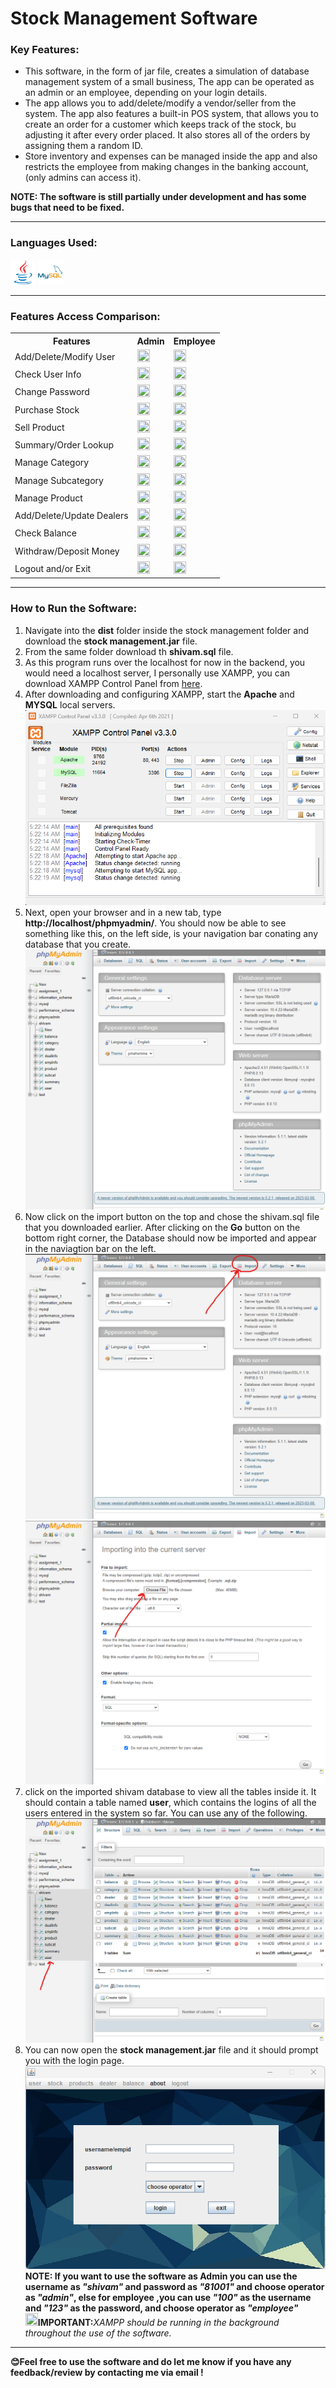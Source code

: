 <h1>Stock Management Software</h1>

<h3>Key Features:</h3>
<ul>
    <li>This software, in the form of jar file, creates a simulation of database management system of a small business, The app can be operated as an admin or an employee, depending on your login details.</li>
    <li>The app allows you to add/delete/modify a vendor/seller from the system.
    The app also features a built-in POS system, that allows you to create an order for a customer which keeps track of the stock, bu adjusting it after every order placed. It also stores all of the orders by assigning them a random ID.</li>
    <li>Store inventory and expenses can be managed inside the app and also restricts the employee from making changes in the banking account, (only admins can access it).</li>
</ul>
<b>NOTE: The software is still partially under development and has some bugs that need to be fixed.</b>
<hr>
<h3>Languages Used:</h3>
<span><a target="_blank" rel="noreferrer"> <img src="https://raw.githubusercontent.com/devicons/devicon/master/icons/java/java-original.svg" alt="java" width="40" height="40"/> </a></span><span><a target="_blank" rel="noreferrer"> <img src="https://raw.githubusercontent.com/devicons/devicon/master/icons/mysql/mysql-original-wordmark.svg" alt="mysql" width="40" height="40"/> </a></span>
<hr>
<h3>Features Access Comparison:</h3>
<table>
    <tr>
        <th>Features</th>
        <th>Admin</th>
        <th>Employee</th>
    </tr>
    <tr>
        <td>Add/Delete/Modify User</td>
        <td ><img src="https://upload.wikimedia.org/wikipedia/commons/thumb/8/8b/Eo_circle_green_white_checkmark.svg/1024px-Eo_circle_green_white_checkmark.svg.png?20200417133735" width="20px" height="20px"></td>
        <td><img src="https://upload.wikimedia.org/wikipedia/commons/thumb/c/cc/Cross_red_circle.svg/1024px-Cross_red_circle.svg.png?20181021160952" width="20px" height="20px"></td>
    </tr>
    <tr></tr>
        <td>Check User Info</td>
        <td><img src="https://upload.wikimedia.org/wikipedia/commons/thumb/8/8b/Eo_circle_green_white_checkmark.svg/1024px-Eo_circle_green_white_checkmark.svg.png?20200417133735" width="20px" height="20px"></td>
        <td><img src="https://upload.wikimedia.org/wikipedia/commons/thumb/8/8b/Eo_circle_green_white_checkmark.svg/1024px-Eo_circle_green_white_checkmark.svg.png?20200417133735" width="20px" height="20px"></td>
    </tr>
    <tr>
        <td>Change Password</td>
        <td><img src="https://upload.wikimedia.org/wikipedia/commons/thumb/8/8b/Eo_circle_green_white_checkmark.svg/1024px-Eo_circle_green_white_checkmark.svg.png?20200417133735" width="20px" height="20px"></td>
        <td><img src="https://upload.wikimedia.org/wikipedia/commons/thumb/c/cc/Cross_red_circle.svg/1024px-Cross_red_circle.svg.png?20181021160952" width="20px" height="20px"></td>
    </tr>
    <tr>
        <td>Purchase Stock</td>
        <td><img src="https://upload.wikimedia.org/wikipedia/commons/thumb/8/8b/Eo_circle_green_white_checkmark.svg/1024px-Eo_circle_green_white_checkmark.svg.png?20200417133735" width="20px" height="20px"></td>
        <td><img src="https://upload.wikimedia.org/wikipedia/commons/thumb/c/cc/Cross_red_circle.svg/1024px-Cross_red_circle.svg.png?20181021160952" width="20px" height="20px"></td>
    </tr>
    <tr>
        <td>Sell Product</td>
        <td><img src="https://upload.wikimedia.org/wikipedia/commons/thumb/8/8b/Eo_circle_green_white_checkmark.svg/1024px-Eo_circle_green_white_checkmark.svg.png?20200417133735" width="20px" height="20px"></td>
        <td><img src="https://upload.wikimedia.org/wikipedia/commons/thumb/8/8b/Eo_circle_green_white_checkmark.svg/1024px-Eo_circle_green_white_checkmark.svg.png?20200417133735" width="20px" height="20px"></td>
    </tr>
    <tr>
        <td>Summary/Order Lookup</td>
        <td><img src="https://upload.wikimedia.org/wikipedia/commons/thumb/8/8b/Eo_circle_green_white_checkmark.svg/1024px-Eo_circle_green_white_checkmark.svg.png?20200417133735" width="20px" height="20px"></td>
        <td><img src="https://upload.wikimedia.org/wikipedia/commons/thumb/8/8b/Eo_circle_green_white_checkmark.svg/1024px-Eo_circle_green_white_checkmark.svg.png?20200417133735" width="20px" height="20px"></td>
    </tr>
    <tr>
        <td>Manage Category</td>
        <td><img src="https://upload.wikimedia.org/wikipedia/commons/thumb/8/8b/Eo_circle_green_white_checkmark.svg/1024px-Eo_circle_green_white_checkmark.svg.png?20200417133735" width="20px" height="20px"></td>
        <td><img src="https://upload.wikimedia.org/wikipedia/commons/thumb/8/8b/Eo_circle_green_white_checkmark.svg/1024px-Eo_circle_green_white_checkmark.svg.png?20200417133735" width="20px" height="20px"></td>
    </tr>
    <tr>
        <td>Manage Subcategory</td>
        <td><img src="https://upload.wikimedia.org/wikipedia/commons/thumb/8/8b/Eo_circle_green_white_checkmark.svg/1024px-Eo_circle_green_white_checkmark.svg.png?20200417133735" width="20px" height="20px"></td>
        <td><img src="https://upload.wikimedia.org/wikipedia/commons/thumb/8/8b/Eo_circle_green_white_checkmark.svg/1024px-Eo_circle_green_white_checkmark.svg.png?20200417133735" width="20px" height="20px"></td>
    </tr>
    <tr>
        <td>Manage Product</td>
        <td><img src="https://upload.wikimedia.org/wikipedia/commons/thumb/8/8b/Eo_circle_green_white_checkmark.svg/1024px-Eo_circle_green_white_checkmark.svg.png?20200417133735" width="20px" height="20px"></td>
        <td><img src="https://upload.wikimedia.org/wikipedia/commons/thumb/8/8b/Eo_circle_green_white_checkmark.svg/1024px-Eo_circle_green_white_checkmark.svg.png?20200417133735" width="20px" height="20px"></td>
    </tr>
    <tr>
        <td>Add/Delete/Update Dealers</td>
        <td><img src="https://upload.wikimedia.org/wikipedia/commons/thumb/8/8b/Eo_circle_green_white_checkmark.svg/1024px-Eo_circle_green_white_checkmark.svg.png?20200417133735" width="20px" height="20px"></td>
        <td><img src="https://upload.wikimedia.org/wikipedia/commons/thumb/8/8b/Eo_circle_green_white_checkmark.svg/1024px-Eo_circle_green_white_checkmark.svg.png?20200417133735" width="20px" height="20px"></td>
    </tr>
    <tr>
        <td>Check Balance</td>
        <td><img src="https://upload.wikimedia.org/wikipedia/commons/thumb/8/8b/Eo_circle_green_white_checkmark.svg/1024px-Eo_circle_green_white_checkmark.svg.png?20200417133735" width="20px" height="20px"></td>
        <td><img src="https://upload.wikimedia.org/wikipedia/commons/thumb/8/8b/Eo_circle_green_white_checkmark.svg/1024px-Eo_circle_green_white_checkmark.svg.png?20200417133735" width="20px" height="20px"></td>
    </tr>
    <tr>
        <td>Withdraw/Deposit Money</td>
        <td><img src="https://upload.wikimedia.org/wikipedia/commons/thumb/8/8b/Eo_circle_green_white_checkmark.svg/1024px-Eo_circle_green_white_checkmark.svg.png?20200417133735" width="20px" height="20px"></td>
        <td><img src="https://upload.wikimedia.org/wikipedia/commons/thumb/c/cc/Cross_red_circle.svg/1024px-Cross_red_circle.svg.png?20181021160952" width="20px" height="20px"></td>
    </tr>
    <tr>
        <td>Logout and/or Exit</td>
        <td><img src="https://upload.wikimedia.org/wikipedia/commons/thumb/8/8b/Eo_circle_green_white_checkmark.svg/1024px-Eo_circle_green_white_checkmark.svg.png?20200417133735" width="20px" height="20px"></td>
        <td><img src="https://upload.wikimedia.org/wikipedia/commons/thumb/8/8b/Eo_circle_green_white_checkmark.svg/1024px-Eo_circle_green_white_checkmark.svg.png?20200417133735" width="20px" height="20px"></td>
    </tr>
</table>
<hr>
<h3>How to Run the Software:</h3>
<ol>
    <li>Navigate into the <b>dist</b> folder inside the stock management folder and download the <b>stock management.jar</b> file.</li>
    <li>From the same folder download th <b>shivam.sql</b> file.</li>
    <li>As this program runs over the localhost for now in the backend, you would need a localhost server, I personally use XAMPP, you can download XAMPP Control Panel from <a href="https://www.apachefriends.org/">here</a>.</li>
    <li>After downloading and configuring XAMPP, start the <b>Apache</b> and <b>MYSQL</b> local servers.<img src="media/xampp.png"></li>
    <li>Next, open your browser and in a new tab, type <b>http://localhost/phpmyadmin/</b>. You should now be able to see something like this, on the left side, is your navigation bar conating any database that you create.<img src="media/localhost.png"></li>
    <li>Now click on the import button on the top and chose the shivam.sql file that you downloaded earlier. After clicking on the <b>Go</b> button on the bottom right corner, the Database should now be imported and appear in the naviagtion bar on the left.<img src="media/import.png"><img src="media/choose.png"></li>
    <li>click on the imported shivam database to view all the tables inside it. It should contain a table named <b>user</b>, which contains the logins of all the users entered in the system so far. You can use any of the following.<img src="media/shivam.png"></li>
    <li>You can now open the <b>stock management.jar</b> file and it should prompt you with the login page. <img src="media/login.png"></li>
    <b>NOTE: If you want to use the software as Admin you can use the username as <i>"shivam"</i> and password as <i>"81001"</i> and choose operator as <i>"admin"</i>, else for employee ,you can use <i>"100"</i> as the username and <i>"123"</i> as the password, and choose operator as <i>"employee"</i></b><br>
    <img src="https://upload.wikimedia.org/wikipedia/commons/thumb/d/d1/Emoji_u26a0.svg/1280px-Emoji_u26a0.svg.png?20170527190215" width="20px" height="20px"><b>IMPORTANT:</b><i>XAMPP should be running in the background throughout the use of the software.</i><br>
</ol>
<hr>
<b>😊Feel free to use the software and do let me know if you have any feedback/review by contacting me via email !</b>

